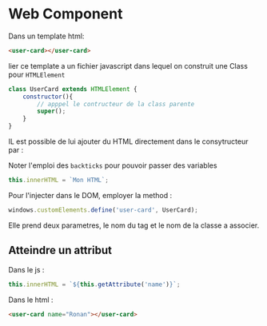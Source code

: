 # Web Component

Dans un template html:
```html
<user-card></user-card>
```
lier ce template a un fichier javascript dans lequel on construit une Class pour `HTMLElement`
```js
class UserCard extends HTMLElement {
    constructor(){
        // apppel le contructeur de la class parente
        super();
    }
}
```
IL est possible de lui ajouter du HTML directement dans le consytructeur par :

Noter l'emploi des `backticks` pour pouvoir passer des variables
```js
this.innerHTML = `Mon HTML`;
```

Pour l'injecter dans le DOM, employer la method :
```js
windows.customElements.define('user-card', UserCard);
```
Elle prend deux parametres, le nom du tag et le nom de la classe a associer.

## Atteindre un attribut
Dans le js :

```js
this.innerHTML = `${this.getAttribute('name')}`;
```
Dans le html :
```html
<user-card name="Ronan"></user-card>
```
